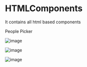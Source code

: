 # HTMLComponents
It contains all html based components

People Picker

![image](https://github.com/Munendra7/HTMLComponents/assets/89851958/4832c5c3-cb53-45ac-a721-2eef5407a191)

![image](https://github.com/Munendra7/HTMLComponents/assets/89851958/ea612585-88f0-461d-ab9b-14bb01b3c561)

![image](https://github.com/Munendra7/HTMLComponents/assets/89851958/8b8ac10d-4b27-4e17-8f32-984d25b3a24d)





